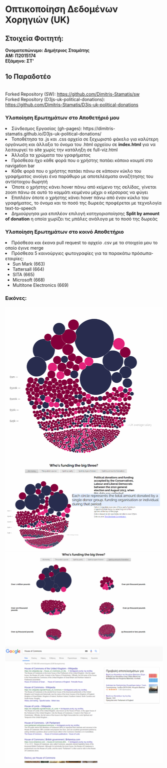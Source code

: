 # Οπτικοποίηση Δεδομένων Χορηγιών (UK)

## Στοιχεία Φοιτητή:
<strong>Ονοματεπώνυμο: Δημήτριος Σταμάτης<br>
ΑΜ: Π2015174<br>
Εξάμηνο: ΣΤ'<br></strong>

## 1ο Παραδοτέο

<br>Forked Repository (SW): https://github.com/Dimitris-Stamatis/sw
<br>Forked Repository (D3js-uk-political-donations): https://github.com/Dimitris-Stamatis/D3js-uk-political-donations

### Υλοποίηση Ερωτημάτων στο Αποθετήριό μου

<or>
  <li>Σύνδεσμος Εργασίας (gh-pages): https://dimitris-stamatis.github.io/D3js-uk-political-donations/</li>
  <li>Τοποθέτησα τα .js και .css αρχεία σε ξεχωριστό φάκελο για καλύτερη οργάνωση και άλλαξα το όνομα του .html αρχείου σε <b>index.html</b>
  για να λειτουργεί το site χωρίς την κατάληξη σε full-viz.html</li>
  <li>Άλλαξα τα χρώματα του γραφήματος</li>
  <li>Πρόσθεσα ήχο κάθε φορά που ο χρήστης πατάει κάποιο κουμπί στο navigation bar</li>
  <li>Κάθε φορά που ο χρήστης πατάει πάνω σε κάποιον κύκλο του γραφήματος ανοίγει ένα παράθυρο με αποτελέσματα αναζήτησης του αντίστοιχου δωρητή</li>
  <li>Όποτε ο χρήστης κάνει hover πάνω από κείμενο της σελίδας, γίνεται zoom πάνω σε αυτό το κομμάτι κειμένου μέχρι ο κέρσορας να φύγει</li>
  <li>Επιπλέον όποτε ο χρήστης κάνει hover πάνω από έναν κύκλο του γραφήματος, το όνομα και το ποσό της δωρεάς προφέρεται με τεχνολογία text-to-speech</li>
  <li>Δημιούργησα μια επιπλέον επιλογή κατηγοριοποίησης <b>Split by amount of donation</b> η οποία χωρίζει τις μπάλες ανάλογα με το ποσό της δωρεάς</li>
</or>

### Υλοποίηση Ερωτημάτων στο κοινό Αποθετήριο

<or>
  <li>Πρόσθεσα και έκανα pull request το αρχείο .csv με τα στοιχεία μου το οποίο έγινε merge</li>
  <li>Πρόσθεσα 5 καινούργιες φωτογραφίες για τα παρακάτω πρόσωπα-εταιρίες:<ul>
        <li>Sun Mark (663)</li>
        <li>Tattersall (664)</li>
        <li>SITA (665)</li>
        <li>Microsoft (668)</li>
        <li>Multitone Electronics (669)</li>
        </ul></li>
</or>

### Εικόνες:

![Αλλαγή Χρωμάτων](pics/Screenshot_1.png)
![Zoom on Hover](pics/Screenshot_2.png)
![Split by Amount of Donation](pics/Screenshot_3.png)
![Google Search on Click](pics/Screenshot_4.png)
